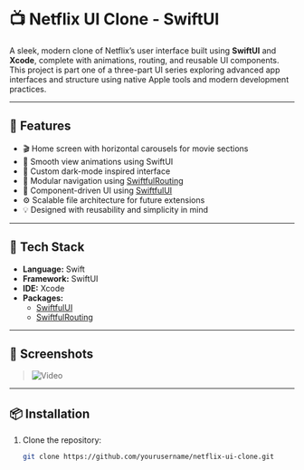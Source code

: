 # 📺 Netflix UI Clone - SwiftUI

A sleek, modern clone of Netflix’s user interface built using **SwiftUI** and **Xcode**, complete with animations, routing, and reusable UI components. This project is part one of a three-part UI series exploring advanced app interfaces and structure using native Apple tools and modern development practices.

---

## 🚀 Features

- 🎬 Home screen with horizontal carousels for movie sections
- 🔄 Smooth view animations using SwiftUI
- 🌙 Custom dark-mode inspired interface
- 🧭 Modular navigation using [SwiftfulRouting](https://github.com/nickchapsas/SwiftfulRouting)
- 🧱 Component-driven UI using [SwiftfulUI](https://github.com/nickchapsas/SwiftfulUI)
- ⚙️ Scalable file architecture for future extensions
- 💡 Designed with reusability and simplicity in mind

---

## 🧰 Tech Stack

- **Language:** Swift
- **Framework:** SwiftUI
- **IDE:** Xcode
- **Packages:**
  - [SwiftfulUI](https://github.com/nickchapsas/SwiftfulUI)
  - [SwiftfulRouting](https://github.com/nickchapsas/SwiftfulRouting)

---

## 📸 Screenshots

> ![Video](https://github.com/user-attachments/assets/b6a8f241-3080-441e-85f4-d80796eb91d0)


---

## 📦 Installation

1. Clone the repository:
   ```bash
   git clone https://github.com/yourusername/netflix-ui-clone.git

